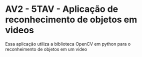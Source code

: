 # AV2 - 5TAV - Aplicação de reconhecimento de objetos em videos
 Essa aplicação utiliza a biblioteca OpenCV em python para o reconheimento de objetos em um video
